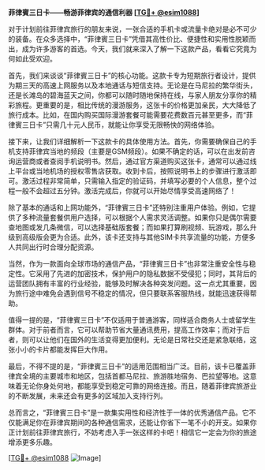 **菲律賓三日卡——畅游菲律宾的通信利器 [[TG💪+ @esim1088](https://t.me/s/esim1088)]**

对于计划前往菲律宾旅行的朋友来说，一张合适的手机卡或流量卡绝对是必不可少的装备。在众多选择中，“菲律賓三日卡”凭借其高性价比、便捷性和实用性脱颖而出，成为许多游客的首选。今天，我们就来深入了解一下这款产品，看看它究竟为何如此受欢迎。

首先，我们来谈谈“菲律賓三日卡”的核心功能。这款卡专为短期旅行者设计，提供为期三天的高速上网服务以及本地通话与短信支持。无论是在马尼拉的繁华街头，还是长滩岛的碧海蓝天之间，你都可以随时随地保持在线，与家人朋友分享你的精彩旅程。更重要的是，相比传统的漫游服务，这张卡的价格更加亲民，大大降低了旅行成本。比如，在国内购买国际漫游套餐可能需要花费数百元甚至更多，而“菲律賓三日卡”只需几十元人民币，就能让你享受无限畅快的网络体验。

接下来，让我们详细解析一下这款卡的具体使用方法。首先，你需要确保自己的手机支持菲律宾当地的频段（主要是GSM频段）。如果不确定的话，可以在出发前咨询运营商或者查阅手机说明书。然后，通过官方渠道购买这张卡，通常可以通过线上平台或当地机场的授权零售店获取。收到卡后，按照说明书上的步骤进行激活即可。激活过程非常简单，只需输入指定的验证码，并填写必要的个人信息，整个过程一般不会超过五分钟。激活完成后，你就可以开始尽情享受高速网络了！

除了基本的通话和上网功能外，“菲律賓三日卡”还特别注重用户体验。例如，它提供了多种流量套餐供用户选择，可以根据个人需求灵活调整。如果你只是偶尔需要查地图或发几条微信，可以选择基础版套餐；而如果打算刷视频、玩游戏，那么升级到高级版会更为合适。此外，该卡还支持与其他SIM卡共享流量的功能，方便多人共同出行时合理分配资源。

当然，作为一款面向全球市场的通信产品，“菲律賓三日卡”也非常注重安全性与稳定性。它采用了先进的加密技术，保护用户的隐私数据不受侵犯；同时，其背后的运营团队拥有丰富的行业经验，能够及时解决各种突发问题。这一点尤其重要，因为旅行途中难免会遇到信号不稳定的情况，但只要联系客服热线，就能迅速获得帮助。

值得一提的是，“菲律賓三日卡”不仅适用于普通游客，同样适合商务人士或留学生群体。对于前者而言，它可以帮助节省大量通讯费用，提高工作效率；而对于后者，则可以让他们在国外的生活变得更加便利。无论是日常社交还是紧急联络，这张小小的卡片都能发挥巨大作用。

最后，不得不提的是，“菲律賓三日卡”的适用范围相当广泛。目前，该卡已覆盖菲律宾全境的主要城市和地区，包括首都马尼拉、旅游胜地宿务、巴拉望等地。这意味着无论你身处何地，都能享受到稳定可靠的网络连接。而且，随着菲律宾旅游业的不断发展，未来还会有更多的区域加入支持行列。

总而言之，“菲律賓三日卡”是一款集实用性和经济性于一体的优秀通信产品。它不仅能满足你在菲律宾期间的各种通信需求，还能让你省下一笔不小的开支。如果你正计划前往菲律宾旅行，不妨考虑入手一张这样的卡吧！相信它一定会为你的旅途增添更多乐趣。

[[TG💪+ @esim1088](https://t.me/s/esim1088) ![Image](https://i.postimg.cc/4NQfJmqS/Snipaste-2025-05-13-00-14-12.png)]